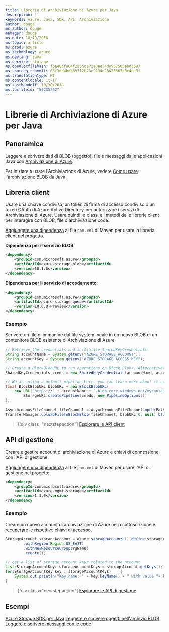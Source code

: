 ```yaml
---
title: Librerie di Archiviazione di Azure per Java
description: ''
keywords: Azure, Java, SDK, API, Archiviazione
author: douge
ms.author: douge
manager: douge
ms.date: 10/19/2018
ms.topic: article
ms.prod: azure
ms.technology: azure
ms.devlang: java
ms.service: storage
ms.openlocfilehash: fba48dfa04f223dce72a0ee54da967565ebd3687
ms.sourcegitcommit: 66f3dd4bdb09712b73c9194e23028567c0c4ee3f
ms.translationtype: HT
ms.contentlocale: it-IT
ms.lasthandoff: 10/30/2018
ms.locfileid: "50235262"
---
```

# <a name="azure-storage-libraries-for-java"></a>Librerie di Archiviazione di Azure per Java

## <a name="overview"></a>Panoramica

Leggere e scrivere dati di BLOB (oggetto), file e messaggi dalle applicazioni Java con [Archiviazione di Azure](/azure/storage/storage-introduction).

Per iniziare a usare l'Archiviazione di Azure, vedere [Come usare l'archiviazione BLOB da Java](/azure/storage/blobs/storage-quickstart-blobs-java-v10).

## <a name="client-library"></a>Libreria client

Usare una chiave condivisa, un token di firma di accesso condiviso o un token OAuth di Azure Active Directory per autorizzare i servizi di Archiviazione di Azure. Usare quindi le classi e i metodi delle librerie client per interagire con BLOB, file o archiviazione code. 

[Aggiungere una dipendenza](https://maven.apache.org/guides/getting-started/index.html#How_do_I_use_external_dependencies) al file `pom.xml` di Maven per usare la libreria client nel progetto.   

**Dipendenza per il servizio BLOB**:
```XML
<dependency>
    <groupId>com.microsoft.azure</groupId>
    <artifactId>azure-storage-blob</artifactId>
    <version>10.1.0</version>
</dependency>
```

**Dipendenza per il servizio di accodamento**:
```XML
<dependency>
    <groupId>com.microsoft.azure</groupId>
    <artifactId>azure-storage-queue</artifactId>
    <version>10.0.0-Preview</version>
</dependency>
```


### <a name="example"></a>Esempio

Scrivere un file di immagine dal file system locale in un nuovo BLOB di un contenitore BLOB esistente di Archiviazione di Azure.


```java
// Retrieve the credentials and initialize SharedKeyCredentials
String accountName = System.getenv("AZURE_STORAGE_ACCOUNT");
String accountKey = System.getenv("AZURE_STORAGE_ACCESS_KEY");

// Create a BlockBlobURL to run operations on Block Blobs. Alternatively create a ServiceURL, or ContainerURL for operations on Blob service, and Blob containers
SharedKeyCredentials creds = new SharedKeyCredentials(accountName, accountKey);

// We are using a default pipeline here, you can learn more about it at https://github.com/Azure/azure-storage-java/wiki/Azure-Storage-Java-V10-Overview
final BlockBlobURL blobURL = new BlockBlobURL(
    new URL("https://" + accountName + ".blob.core.windows.net/mycontainer/myimage.jpg"), 
        StorageURL.createPipeline(creds, new PipelineOptions())
);

AsynchronousFileChannel fileChannel = AsynchronousFileChannel.open(Paths.get("myimage.jpg"));
TransferManager.uploadFileToBlockBlob(fileChannel, blobURL,0, null).blockingGet();
```

> [!div class="nextstepaction"]
> [Esplorare le API client](/java/api/overview/azure/storage/client)

## <a name="management-api"></a>API di gestione

Creare e gestire account di archiviazione di Azure e chiavi di connessione con l'API di gestione.

[Aggiungere una dipendenza](https://maven.apache.org/guides/getting-started/index.html#How_do_I_use_external_dependencies) al file `pom.xml` di Maven per usare l'API di gestione nel progetto.  

```XML
<dependency>
    <groupId>com.microsoft.azure</groupId>
    <artifactId>azure-mgmt-storage</artifactId>
    <version>1.3.0</version>
</dependency
```   

### <a name="example"></a>Esempio

Creare un nuovo account di archiviazione di Azure nella sottoscrizione e recuperare le rispettive chiavi di accesso.

```java
StorageAccount storageAccount = azure.storageAccounts().define(storageAccountName)
        .withRegion(Region.US_EAST)
        .withNewResourceGroup(rgName)
        .create();

// get a list of storage account keys related to the account
List<StorageAccountKey> storageAccountKeys = storageAccount.getKeys();
for(StorageAccountKey key : storageAccountKeys)    {
    System.out.println("Key name: " + key.keyName() + " with value "+ key.value());
}
```

> [!div class="nextstepaction"]
> [Esplorare le API di gestione](/java/api/overview/azure/storage/management)


## <a name="samples"></a>Esempi

[Azure Storage SDK per Java](https://github.com/azure/azure-storage-java)
[Leggere e scrivere oggetti nell'archivio BLOB](https://github.com/Azure-Samples/storage-blobs-java-v10-quickstart)   
[Leggere e scrivere messaggi con le code](https://github.com/Azure-Samples/storage-queue-java-getting-started)   
